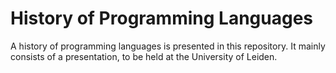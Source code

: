 # History of Programming Languages
A history of programming languages is presented in this repository. It mainly consists of a presentation, to be held at the University of Leiden.